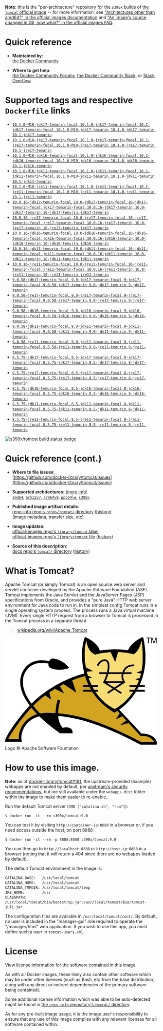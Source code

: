 <!--

********************************************************************************

WARNING:

    DO NOT EDIT "tomcat/README.md"

    IT IS AUTO-GENERATED

    (from the other files in "tomcat/" combined with a set of templates)

********************************************************************************

-->

**Note:** this is the "per-architecture" repository for the `s390x` builds of [the `tomcat` official image](https://hub.docker.com/_/tomcat) -- for more information, see ["Architectures other than amd64?" in the official images documentation](https://github.com/docker-library/official-images#architectures-other-than-amd64) and ["An image's source changed in Git, now what?" in the official images FAQ](https://github.com/docker-library/faq#an-images-source-changed-in-git-now-what).

# Quick reference

-	**Maintained by**:  
	[the Docker Community](https://github.com/docker-library/tomcat)

-	**Where to get help**:  
	[the Docker Community Forums](https://forums.docker.com/), [the Docker Community Slack](https://dockr.ly/slack), or [Stack Overflow](https://stackoverflow.com/search?tab=newest&q=docker)

# Supported tags and respective `Dockerfile` links

-	[`10.1.0-M10-jdk17-temurin-focal`, `10.1.0-jdk17-temurin-focal`, `10.1-jdk17-temurin-focal`, `10.1.0-M10-jdk17-temurin`, `10.1.0-jdk17-temurin`, `10.1-jdk17-temurin`](https://github.com/docker-library/tomcat/blob/d6187d0f9810138f51376aa9cfe7869ab94de840/10.1/jdk17/temurin-focal/Dockerfile)
-	[`10.1.0-M10-jre17-temurin-focal`, `10.1.0-jre17-temurin-focal`, `10.1-jre17-temurin-focal`, `10.1.0-M10-jre17-temurin`, `10.1.0-jre17-temurin`, `10.1-jre17-temurin`](https://github.com/docker-library/tomcat/blob/d6187d0f9810138f51376aa9cfe7869ab94de840/10.1/jre17/temurin-focal/Dockerfile)
-	[`10.1.0-M10-jdk16-temurin-focal`, `10.1.0-jdk16-temurin-focal`, `10.1-jdk16-temurin-focal`, `10.1.0-M10-jdk16-temurin`, `10.1.0-jdk16-temurin`, `10.1-jdk16-temurin`](https://github.com/docker-library/tomcat/blob/d6187d0f9810138f51376aa9cfe7869ab94de840/10.1/jdk16/temurin-focal/Dockerfile)
-	[`10.1.0-M10-jdk11-temurin-focal`, `10.1.0-jdk11-temurin-focal`, `10.1-jdk11-temurin-focal`, `10.1.0-M10-jdk11-temurin`, `10.1.0-jdk11-temurin`, `10.1-jdk11-temurin`](https://github.com/docker-library/tomcat/blob/d6187d0f9810138f51376aa9cfe7869ab94de840/10.1/jdk11/temurin-focal/Dockerfile)
-	[`10.1.0-M10-jre11-temurin-focal`, `10.1.0-jre11-temurin-focal`, `10.1-jre11-temurin-focal`, `10.1.0-M10-jre11-temurin`, `10.1.0-jre11-temurin`, `10.1-jre11-temurin`](https://github.com/docker-library/tomcat/blob/d6187d0f9810138f51376aa9cfe7869ab94de840/10.1/jre11/temurin-focal/Dockerfile)
-	[`10.0.16-jdk17-temurin-focal`, `10.0-jdk17-temurin-focal`, `10-jdk17-temurin-focal`, `jdk17-temurin-focal`, `10.0.16-jdk17-temurin`, `10.0-jdk17-temurin`, `10-jdk17-temurin`, `jdk17-temurin`](https://github.com/docker-library/tomcat/blob/1d6c0ed5b4a24a5153c815e602fc6b5bdb765860/10.0/jdk17/temurin-focal/Dockerfile)
-	[`10.0.16-jre17-temurin-focal`, `10.0-jre17-temurin-focal`, `10-jre17-temurin-focal`, `jre17-temurin-focal`, `10.0.16-jre17-temurin`, `10.0-jre17-temurin`, `10-jre17-temurin`, `jre17-temurin`](https://github.com/docker-library/tomcat/blob/1d6c0ed5b4a24a5153c815e602fc6b5bdb765860/10.0/jre17/temurin-focal/Dockerfile)
-	[`10.0.16-jdk16-temurin-focal`, `10.0-jdk16-temurin-focal`, `10-jdk16-temurin-focal`, `jdk16-temurin-focal`, `10.0.16-jdk16-temurin`, `10.0-jdk16-temurin`, `10-jdk16-temurin`, `jdk16-temurin`](https://github.com/docker-library/tomcat/blob/1d6c0ed5b4a24a5153c815e602fc6b5bdb765860/10.0/jdk16/temurin-focal/Dockerfile)
-	[`10.0.16-jdk11-temurin-focal`, `10.0-jdk11-temurin-focal`, `10-jdk11-temurin-focal`, `jdk11-temurin-focal`, `10.0.16-jdk11-temurin`, `10.0-jdk11-temurin`, `10-jdk11-temurin`, `jdk11-temurin`](https://github.com/docker-library/tomcat/blob/1d6c0ed5b4a24a5153c815e602fc6b5bdb765860/10.0/jdk11/temurin-focal/Dockerfile)
-	[`10.0.16-jre11-temurin-focal`, `10.0-jre11-temurin-focal`, `10-jre11-temurin-focal`, `jre11-temurin-focal`, `10.0.16-jre11-temurin`, `10.0-jre11-temurin`, `10-jre11-temurin`, `jre11-temurin`](https://github.com/docker-library/tomcat/blob/1d6c0ed5b4a24a5153c815e602fc6b5bdb765860/10.0/jre11/temurin-focal/Dockerfile)
-	[`9.0.58-jdk17-temurin-focal`, `9.0-jdk17-temurin-focal`, `9-jdk17-temurin-focal`, `9.0.58-jdk17-temurin`, `9.0-jdk17-temurin`, `9-jdk17-temurin`](https://github.com/docker-library/tomcat/blob/909e82a96c03064ff595345caf35a370db13154d/9.0/jdk17/temurin-focal/Dockerfile)
-	[`9.0.58-jre17-temurin-focal`, `9.0-jre17-temurin-focal`, `9-jre17-temurin-focal`, `9.0.58-jre17-temurin`, `9.0-jre17-temurin`, `9-jre17-temurin`](https://github.com/docker-library/tomcat/blob/909e82a96c03064ff595345caf35a370db13154d/9.0/jre17/temurin-focal/Dockerfile)
-	[`9.0.58-jdk16-temurin-focal`, `9.0-jdk16-temurin-focal`, `9-jdk16-temurin-focal`, `9.0.58-jdk16-temurin`, `9.0-jdk16-temurin`, `9-jdk16-temurin`](https://github.com/docker-library/tomcat/blob/909e82a96c03064ff595345caf35a370db13154d/9.0/jdk16/temurin-focal/Dockerfile)
-	[`9.0.58-jdk11-temurin-focal`, `9.0-jdk11-temurin-focal`, `9-jdk11-temurin-focal`, `9.0.58-jdk11-temurin`, `9.0-jdk11-temurin`, `9-jdk11-temurin`](https://github.com/docker-library/tomcat/blob/909e82a96c03064ff595345caf35a370db13154d/9.0/jdk11/temurin-focal/Dockerfile)
-	[`9.0.58-jre11-temurin-focal`, `9.0-jre11-temurin-focal`, `9-jre11-temurin-focal`, `9.0.58-jre11-temurin`, `9.0-jre11-temurin`, `9-jre11-temurin`](https://github.com/docker-library/tomcat/blob/909e82a96c03064ff595345caf35a370db13154d/9.0/jre11/temurin-focal/Dockerfile)
-	[`8.5.75-jdk17-temurin-focal`, `8.5-jdk17-temurin-focal`, `8-jdk17-temurin-focal`, `8.5.75-jdk17-temurin`, `8.5-jdk17-temurin`, `8-jdk17-temurin`](https://github.com/docker-library/tomcat/blob/b4589e782d3ca62a89ffdfcdd9866a8b04546a1d/8.5/jdk17/temurin-focal/Dockerfile)
-	[`8.5.75-jre17-temurin-focal`, `8.5-jre17-temurin-focal`, `8-jre17-temurin-focal`, `8.5.75-jre17-temurin`, `8.5-jre17-temurin`, `8-jre17-temurin`](https://github.com/docker-library/tomcat/blob/b4589e782d3ca62a89ffdfcdd9866a8b04546a1d/8.5/jre17/temurin-focal/Dockerfile)
-	[`8.5.75-jdk16-temurin-focal`, `8.5-jdk16-temurin-focal`, `8-jdk16-temurin-focal`, `8.5.75-jdk16-temurin`, `8.5-jdk16-temurin`, `8-jdk16-temurin`](https://github.com/docker-library/tomcat/blob/b4589e782d3ca62a89ffdfcdd9866a8b04546a1d/8.5/jdk16/temurin-focal/Dockerfile)
-	[`8.5.75-jdk11-temurin-focal`, `8.5-jdk11-temurin-focal`, `8-jdk11-temurin-focal`, `8.5.75-jdk11-temurin`, `8.5-jdk11-temurin`, `8-jdk11-temurin`](https://github.com/docker-library/tomcat/blob/b4589e782d3ca62a89ffdfcdd9866a8b04546a1d/8.5/jdk11/temurin-focal/Dockerfile)
-	[`8.5.75-jre11-temurin-focal`, `8.5-jre11-temurin-focal`, `8-jre11-temurin-focal`, `8.5.75-jre11-temurin`, `8.5-jre11-temurin`, `8-jre11-temurin`](https://github.com/docker-library/tomcat/blob/b4589e782d3ca62a89ffdfcdd9866a8b04546a1d/8.5/jre11/temurin-focal/Dockerfile)

[![s390x/tomcat build status badge](https://img.shields.io/jenkins/s/https/doi-janky.infosiftr.net/job/multiarch/job/s390x/job/tomcat.svg?label=s390x/tomcat%20%20build%20job)](https://doi-janky.infosiftr.net/job/multiarch/job/s390x/job/tomcat/)

# Quick reference (cont.)

-	**Where to file issues**:  
	[https://github.com/docker-library/tomcat/issues](https://github.com/docker-library/tomcat/issues)

-	**Supported architectures**: ([more info](https://github.com/docker-library/official-images#architectures-other-than-amd64))  
	[`amd64`](https://hub.docker.com/r/amd64/tomcat/), [`arm32v7`](https://hub.docker.com/r/arm32v7/tomcat/), [`arm64v8`](https://hub.docker.com/r/arm64v8/tomcat/), [`ppc64le`](https://hub.docker.com/r/ppc64le/tomcat/), [`s390x`](https://hub.docker.com/r/s390x/tomcat/)

-	**Published image artifact details**:  
	[repo-info repo's `repos/tomcat/` directory](https://github.com/docker-library/repo-info/blob/master/repos/tomcat) ([history](https://github.com/docker-library/repo-info/commits/master/repos/tomcat))  
	(image metadata, transfer size, etc)

-	**Image updates**:  
	[official-images repo's `library/tomcat` label](https://github.com/docker-library/official-images/issues?q=label%3Alibrary%2Ftomcat)  
	[official-images repo's `library/tomcat` file](https://github.com/docker-library/official-images/blob/master/library/tomcat) ([history](https://github.com/docker-library/official-images/commits/master/library/tomcat))

-	**Source of this description**:  
	[docs repo's `tomcat/` directory](https://github.com/docker-library/docs/tree/master/tomcat) ([history](https://github.com/docker-library/docs/commits/master/tomcat))

# What is Tomcat?

Apache Tomcat (or simply Tomcat) is an open source web server and servlet container developed by the Apache Software Foundation (ASF). Tomcat implements the Java Servlet and the JavaServer Pages (JSP) specifications from Oracle, and provides a "pure Java" HTTP web server environment for Java code to run in. In the simplest config Tomcat runs in a single operating system process. The process runs a Java virtual machine (JVM). Every single HTTP request from a browser to Tomcat is processed in the Tomcat process in a separate thread.

> [wikipedia.org/wiki/Apache_Tomcat](https://en.wikipedia.org/wiki/Apache_Tomcat)

![logo](https://raw.githubusercontent.com/docker-library/docs/8e31eb93a02d504d0cfe1da435aa31b377fc627d/tomcat/logo.png)Logo &copy; Apache Software Fountation

# How to use this image.

**Note:** as of [docker-library/tomcat#181](https://github.com/docker-library/tomcat/pull/181), the upstream-provided (example) webapps are *not* enabled by default, per [upstream's security recommendations](https://tomcat.apache.org/tomcat-9.0-doc/security-howto.html#Default_web_applications), but are still available under the `webapps.dist` folder within the image to make them easier to re-enable.

Run the default Tomcat server (`CMD ["catalina.sh", "run"]`):

```console
$ docker run -it --rm s390x/tomcat:9.0
```

You can test it by visiting `http://container-ip:8080` in a browser or, if you need access outside the host, on port 8888:

```console
$ docker run -it --rm -p 8888:8080 s390x/tomcat:9.0
```

You can then go to `http://localhost:8888` or `http://host-ip:8888` in a browser (noting that it will return a 404 since there are no webapps loaded by default).

The default Tomcat environment in the image is:

	CATALINA_BASE:   /usr/local/tomcat
	CATALINA_HOME:   /usr/local/tomcat
	CATALINA_TMPDIR: /usr/local/tomcat/temp
	JRE_HOME:        /usr
	CLASSPATH:       /usr/local/tomcat/bin/bootstrap.jar:/usr/local/tomcat/bin/tomcat-juli.jar

The configuration files are available in `/usr/local/tomcat/conf/`. By default, no user is included in the "manager-gui" role required to operate the "/manager/html" web application. If you wish to use this app, you must define such a user in `tomcat-users.xml`.

# License

View [license information](https://www.apache.org/licenses/LICENSE-2.0) for the software contained in this image.

As with all Docker images, these likely also contain other software which may be under other licenses (such as Bash, etc from the base distribution, along with any direct or indirect dependencies of the primary software being contained).

Some additional license information which was able to be auto-detected might be found in [the `repo-info` repository's `tomcat/` directory](https://github.com/docker-library/repo-info/tree/master/repos/tomcat).

As for any pre-built image usage, it is the image user's responsibility to ensure that any use of this image complies with any relevant licenses for all software contained within.
